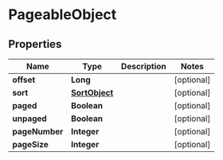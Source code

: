 # PageableObject

## Properties
Name | Type | Description | Notes
------------ | ------------- | ------------- | -------------
**offset** | **Long** |  |  [optional]
**sort** | [**SortObject**](SortObject.md) |  |  [optional]
**paged** | **Boolean** |  |  [optional]
**unpaged** | **Boolean** |  |  [optional]
**pageNumber** | **Integer** |  |  [optional]
**pageSize** | **Integer** |  |  [optional]
